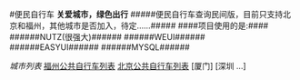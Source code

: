 #便民自行车
**关爱城市，绿色出行**
#####便民自行车查询民间版，目前只支持北京和福州，其他城市是否加入，待定……#####
####项目使用的是:####
######NUTZ(很强大)######
######WEUI######
######EASYUI######
######MYSQL###### 

*城市列表*
  [福州公共自行车列表](http://www.fzggbicycle.com "福州公共自行")
  [北京公共自行车列表](http://bjggzxc.bjjtw.gov.cn/wdlb.html "北京公共自行车")
  [厦门]
  [深圳 ...]
  
